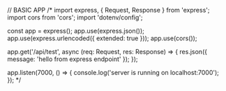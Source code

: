 // BASIC APP
/\*
import express, { Request, Response } from 'express';
import cors from 'cors';
import 'dotenv/config';

const app = express();
app.use(express.json());
app.use(express.urlencoded({ extended: true }));
app.use(cors());

app.get('/api/test', async (req: Request, res: Response) => {
res.json({ message: 'hello from express endpoint' });
});

app.listen(7000, () => {
console.log('server is running on localhost:7000');
});
\*/
